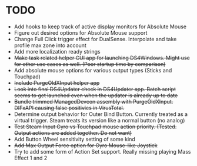 # TODO

* Add hooks to keep track of active display monitors for Absolute Mouse
* Figure out desired options for Absolute Mouse support
* Change Full Click trigger effect for DualSense. Interpolate and take profile max zone into account
* Add more localization ready strings
* ~~Make task related helper GUI app for launching DS4Windows. Might use for other use cases as well. (Poor startup time by comparison)~~
* Add absolute mouse options for various output types (Sticks and Touchpad)
* ~~Include PurgeOldXInput helper app~~
* ~~Look into final DS4Updater check in DS4Updater app. Batch script seems to get launched even when the updater is already up to date~~
* ~~Bundle trimmed ManagedDevcon assembly with PurgeOldXInput. DIFxAPI causing false positivies in VirusTotal.~~
* Determine output behavior for Outer Bind Button. Currently treated as a virtual trigger. Steam treats its version like a normal button (no analog)
* ~~Test Steam Input Gyro vs Touchpad mouse action priority. (Tested. Output actions are added together. Do not want)~~
* Add Button Wheel sensitivity setting of some kind
* ~~Add Max Output Force option for Gyro Mouse-like Joystick~~
* Try to add some form of Action Set support. Really missing playing Mass Effect 1 and 2
